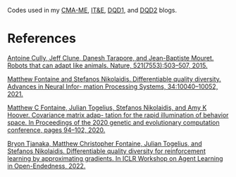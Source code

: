 Codes used in my [CMA-ME](https://szhaovas.github.io/jekyll/update/2022/10/09/cmame.html), [IT&E](https://szhaovas.github.io/jekyll/update/2022/10/17/ite.html), [DQD1](https://szhaovas.github.io/jekyll/update/2022/11/29/dqd1.html), and [DQD2](https://szhaovas.github.io/jekyll/update/2022/12/13/dqd2.html) blogs.

# References
[Antoine Cully, Jeff Clune, Danesh Tarapore, and Jean-Baptiste Mouret. Robots that can adapt like
animals. Nature, 521(7553):503–507, 2015.](https://arxiv.org/pdf/1407.3501.pdf)

[Matthew Fontaine and Stefanos Nikolaidis. Differentiable quality diversity. Advances in Neural Infor-
mation Processing Systems, 34:10040–10052, 2021.](https://proceedings.neurips.cc/paper/2021/file/532923f11ac97d3e7cb0130315b067dc-Paper.pdf)

[Matthew C Fontaine, Julian Togelius, Stefanos Nikolaidis, and Amy K Hoover. Covariance matrix adap-
tation for the rapid illumination of behavior space. In Proceedings of the 2020 genetic and evolutionary
computation conference, pages 94–102, 2020.](https://dl.acm.org/doi/pdf/10.1145/3377930.3390232?casa_token=ltslTqp9P34AAAAA:G_pkNSjdAyPBNzuskXqLtC43v5TsOq0xlmlEvG-dARhRvdmdECsI-69Xm-iPrZDiPhNZ_qlvF8cpxw)

[Bryon Tjanaka, Matthew Christopher Fontaine, Julian Togelius, and Stefanos Nikolaidis. Differentiable
quality diversity for reinforcement learning by approximating gradients. In ICLR Workshop on Agent
Learning in Open-Endedness, 2022.](https://openreview.net/pdf?id=HI5f4XvW8Z9)
